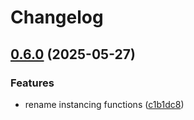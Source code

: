 # Changelog

## [0.6.0](https://github.com/cprecioso/todone/compare/repo-v0.5.0...repo-v0.6.0) (2025-05-27)


### Features

* rename instancing functions ([c1b1dc8](https://github.com/cprecioso/todone/commit/c1b1dc8d1c0c3dbaa077bfe2266f53f2f4b45857))
